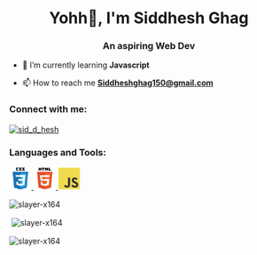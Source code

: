 <h1 align="center">Yohh👋, I'm Siddhesh Ghag</h1>
<h3 align="center">An aspiring Web Dev</h3>

- 🌱 I’m currently learning **Javascript**

- 📫 How to reach me **Siddheshghag150@gmail.com**

<h3 align="left">Connect with me:</h3>
<p align="left">
<a href="https://instagram.com/sid_d_hesh" target="blank"><img align="center" src="https://raw.githubusercontent.com/rahuldkjain/github-profile-readme-generator/master/src/images/icons/Social/instagram.svg" alt="sid_d_hesh" height="30" width="40" /></a>
</p>

<h3 align="left">Languages and Tools:</h3>
<p align="left"> <a href="https://www.w3schools.com/css/" target="_blank" rel="noreferrer"> <img src="https://raw.githubusercontent.com/devicons/devicon/master/icons/css3/css3-original-wordmark.svg" alt="css3" width="40" height="40"/> </a> <a href="https://www.w3.org/html/" target="_blank" rel="noreferrer"> <img src="https://raw.githubusercontent.com/devicons/devicon/master/icons/html5/html5-original-wordmark.svg" alt="html5" width="40" height="40"/> </a> <a href="https://developer.mozilla.org/en-US/docs/Web/JavaScript" target="_blank" rel="noreferrer"> <img src="https://raw.githubusercontent.com/devicons/devicon/master/icons/javascript/javascript-original.svg" alt="javascript" width="40" height="40"/> </a> </p>

<p><img align="center" src="https://github-readme-stats.vercel.app/api/top-langs?username=slayer-x164&show_icons=true&locale=en&layout=compact" alt="slayer-x164" /></p>

<p>&nbsp;<img align="center" src="https://github-readme-stats.vercel.app/api?username=slayer-x164&show_icons=true&locale=en" alt="slayer-x164" /></p>

<p><img align="center" src="https://github-readme-streak-stats.herokuapp.com/?user=slayer-x164&" alt="slayer-x164" /></p>
